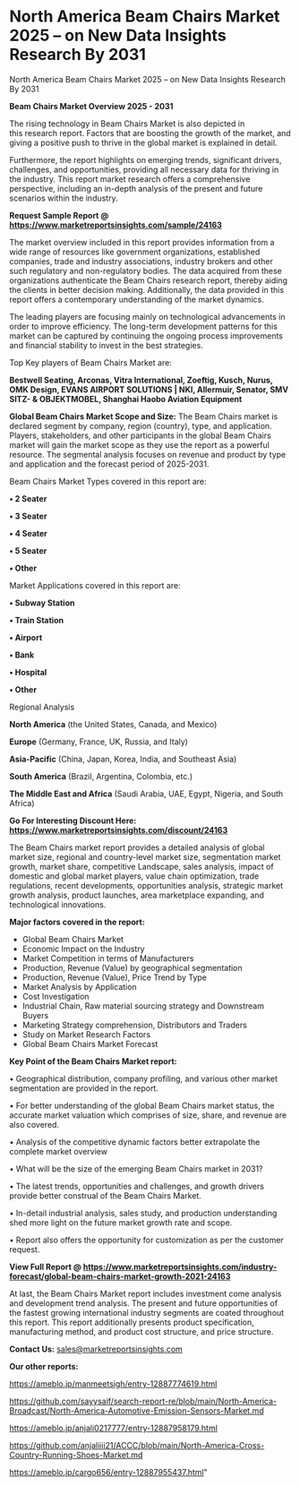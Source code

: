 # North America Beam Chairs Market 2025 – on New Data Insights Research By 2031
North America Beam Chairs Market 2025 – on New Data Insights Research By 2031

<Strong> Beam Chairs Market Overview 2025 - 2031</strong>

The rising technology in Beam Chairs Market is also depicted in this research report. Factors that are boosting the growth of the market, and giving a positive push to thrive in the global market is explained in detail.

Furthermore, the report highlights on emerging trends, significant drivers, challenges, and opportunities, providing all necessary data for thriving in the industry. This report market research offers a comprehensive perspective, including an in-depth analysis of the present and future scenarios within the industry.

<strong>Request Sample Report @ <a href=https://www.marketreportsinsights.com/sample/24163>https://www.marketreportsinsights.com/sample/24163</a></strong>

The market overview included in this report provides information from a wide range of resources like government organizations, established companies, trade and industry associations, industry brokers and other such regulatory and non-regulatory bodies. The data acquired from these organizations authenticate the Beam Chairs research report, thereby aiding the clients in better decision making. Additionally, the data provided in this report offers a contemporary understanding of the market dynamics.

The leading players are focusing mainly on technological advancements in order to improve efficiency. The long-term development patterns for this market can be captured by continuing the ongoing process improvements and financial stability to invest in the best strategies.

Top Key players of Beam Chairs Market are:

<strong>Bestwell Seating, Arconas, Vitra International, Zoeftig, Kusch, Nurus, OMK Design, EVANS AIRPORT SOLUTIONS | NKI, Allermuir, Senator, SMV SITZ- & OBJEKTMOBEL, Shanghai Haobo Aviation Equipment</strong>

<strong><b>Global Beam Chairs Market Scope and Size:</b></strong>
The Beam Chairs market is declared segment by company, region (country), type, and application. Players, stakeholders, and other participants in the global Beam Chairs market will gain the market scope as they use the report as a powerful resource. The segmental analysis focuses on revenue and product by type and application and the forecast period of 2025-2031.

Beam Chairs Market Types covered in this report are:

<strong>• 2 Seater

• 3 Seater

• 4 Seater

• 5 Seater

• Other</strong>

Market Applications covered in this report are:

<strong>• Subway Station

• Train Station

• Airport

• Bank

• Hospital

• Other</strong> 

Regional Analysis

<strong>North America</strong> (the United States, Canada, and Mexico)

<strong>Europe</strong> (Germany, France, UK, Russia, and Italy)

<strong>Asia-Pacific</strong> (China, Japan, Korea, India, and Southeast Asia)

<strong>South America</strong> (Brazil, Argentina, Colombia, etc.)

<strong>The Middle East and Africa</strong> (Saudi Arabia, UAE, Egypt, Nigeria, and South Africa)

<strong>Go For Interesting Discount Here: <a href=https://www.marketreportsinsights.com/discount/24163>https://www.marketreportsinsights.com/discount/24163</a></strong>

The Beam Chairs market report provides a detailed analysis of global market size, regional and country-level market size, segmentation market growth, market share, competitive Landscape, sales analysis, impact of domestic and global market players, value chain optimization, trade regulations, recent developments, opportunities analysis, strategic market growth analysis, product launches, area marketplace expanding, and technological innovations.

<strong><b>Major factors covered in the report:</b></strong>
<ul>
  <li>Global Beam Chairs Market </li>
  <li>Economic Impact on the Industry</li>
  <li>Market Competition in terms of Manufacturers</li>
  <li>Production, Revenue (Value) by geographical segmentation</li>
  <li>Production, Revenue (Value), Price Trend by Type</li>
  <li>Market Analysis by Application</li>
  <li>Cost Investigation</li>
  <li>Industrial Chain, Raw material sourcing strategy and Downstream Buyers</li>
  <li>Marketing Strategy comprehension, Distributors and Traders</li>
  <li>Study on Market Research Factors</li>
  <li>Global Beam Chairs Market Forecast</li>
</ul>

<strong><b>Key Point of the Beam Chairs Market report:</b></strong>

• Geographical distribution, company profiling, and various other market segmentation are provided in the report.

• For better understanding of the global Beam Chairs market status, the accurate market valuation which comprises of size, share, and revenue are also covered.

• Analysis of the competitive dynamic factors better extrapolate the complete market overview

• What will be the size of the emerging Beam Chairs market in 2031?

• The latest trends, opportunities and challenges, and growth drivers provide better construal of the Beam Chairs Market.

• In-detail industrial analysis, sales study, and production understanding shed more light on the future market growth rate and scope.

• Report also offers the opportunity for customization as per the customer request.

<strong><b>View Full Report @ <a href=https://www.marketreportsinsights.com/industry-forecast/global-beam-chairs-market-growth-2021-24163>https://www.marketreportsinsights.com/industry-forecast/global-beam-chairs-market-growth-2021-24163</a></b></strong>


At last, the Beam Chairs Market report includes investment come analysis and development trend analysis. The present and future opportunities of the fastest growing international industry segments are coated throughout this report. This report additionally presents product specification, manufacturing method, and product cost structure, and price structure.

<strong>Contact Us:</strong>
sales@marketreportsinsights.com

<strong>Our other reports:</strong>

<a href=https://ameblo.jp/manmeetsigh/entry-12887774619.html>https://ameblo.jp/manmeetsigh/entry-12887774619.html</a>

<a href=https://github.com/sayysaif/search-report-re/blob/main/North-America-Broadcast/North-America-Automotive-Emission-Sensors-Market.md>https://github.com/sayysaif/search-report-re/blob/main/North-America-Broadcast/North-America-Automotive-Emission-Sensors-Market.md</a>

<a href=https://ameblo.jp/anjali0217777/entry-12887958179.html>https://ameblo.jp/anjali0217777/entry-12887958179.html</a>

<a href=https://github.com/anjaliiii21/ACCC/blob/main/North-America-Cross-Country-Running-Shoes-Market.md>https://github.com/anjaliiii21/ACCC/blob/main/North-America-Cross-Country-Running-Shoes-Market.md</a>

<a href=https://ameblo.jp/cargo656/entry-12887955437.html>https://ameblo.jp/cargo656/entry-12887955437.html</a>"
